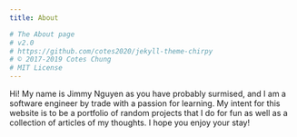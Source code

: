 ```yaml
---
title: About

# The About page
# v2.0
# https://github.com/cotes2020/jekyll-theme-chirpy
# © 2017-2019 Cotes Chung
# MIT License
---
```


<!-- > **Note**: Add Markdown syntax content to file `tabs/about.md` and it will show up on this page. -->

Hi! My name is Jimmy Nguyen as you have probably surmised, and I am a software engineer by trade with a passion for learning. My intent for this website is to be a portfolio of random projects that I do for fun as well as a collection of articles of my thoughts. I hope you enjoy your stay!